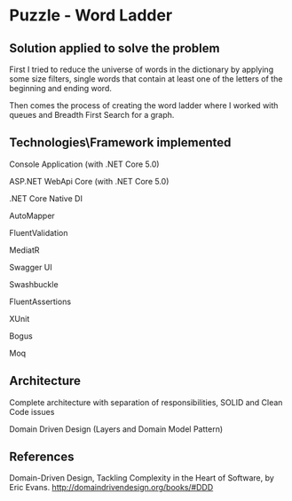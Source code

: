 Puzzle - Word Ladder
======================


Solution applied to solve the problem
-------------------

First I tried to reduce the universe of words in the dictionary by applying some size filters, single words that contain at least one of the letters of the beginning and ending word.

Then comes the process of creating the word ladder where I worked with queues and Breadth First Search for a graph.



Technologies\Framework implemented
-------------------

Console Application (with .NET Core 5.0)

ASP.NET WebApi Core (with .NET Core 5.0)

.NET Core Native DI

AutoMapper

FluentValidation

MediatR

Swagger UI

Swashbuckle

FluentAssertions

XUnit

Bogus

Moq
 
 
 
Architecture
-------------------

Complete architecture with separation of responsibilities, SOLID and Clean Code issues

Domain Driven Design (Layers and Domain Model Pattern)



References
-------------------
Domain-Driven Design, Tackling Complexity in the Heart of Software, by Eric Evans.
http://domaindrivendesign.org/books/#DDD
